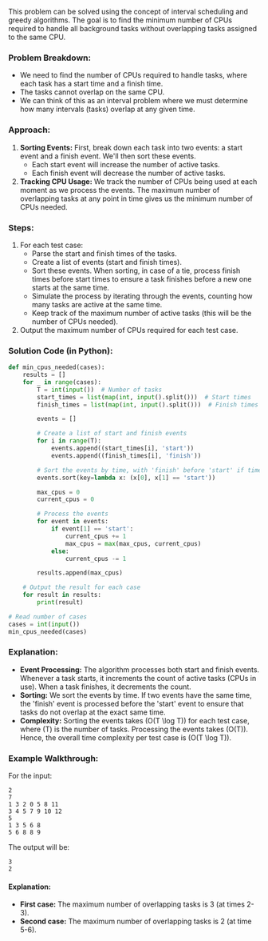 This problem can be solved using the concept of interval scheduling and greedy algorithms. The goal is to find the minimum number of CPUs required to handle all background tasks without overlapping tasks assigned to the same CPU.

### Problem Breakdown:

- We need to find the number of CPUs required to handle tasks, where each task has a start time and a finish time.
- The tasks cannot overlap on the same CPU.
- We can think of this as an interval problem where we must determine how many intervals (tasks) overlap at any given time.

### Approach:

1. **Sorting Events:** First, break down each task into two events: a start event and a finish event. We'll then sort these events.
   - Each start event will increase the number of active tasks.
   - Each finish event will decrease the number of active tasks.
2. **Tracking CPU Usage:** We track the number of CPUs being used at each moment as we process the events. The maximum number of overlapping tasks at any point in time gives us the minimum number of CPUs needed.

### Steps:

1. For each test case:
   - Parse the start and finish times of the tasks.
   - Create a list of events (start and finish times).
   - Sort these events. When sorting, in case of a tie, process finish times before start times to ensure a task finishes before a new one starts at the same time.
   - Simulate the process by iterating through the events, counting how many tasks are active at the same time.
   - Keep track of the maximum number of active tasks (this will be the number of CPUs needed).
2. Output the maximum number of CPUs required for each test case.

### Solution Code (in Python):

```python
def min_cpus_needed(cases):
    results = []
    for _ in range(cases):
        T = int(input())  # Number of tasks
        start_times = list(map(int, input().split()))  # Start times
        finish_times = list(map(int, input().split()))  # Finish times

        events = []

        # Create a list of start and finish events
        for i in range(T):
            events.append((start_times[i], 'start'))
            events.append((finish_times[i], 'finish'))

        # Sort the events by time, with 'finish' before 'start' if times are the same
        events.sort(key=lambda x: (x[0], x[1] == 'start'))

        max_cpus = 0
        current_cpus = 0

        # Process the events
        for event in events:
            if event[1] == 'start':
                current_cpus += 1
                max_cpus = max(max_cpus, current_cpus)
            else:
                current_cpus -= 1

        results.append(max_cpus)

    # Output the result for each case
    for result in results:
        print(result)

# Read number of cases
cases = int(input())
min_cpus_needed(cases)
```

### Explanation:

- **Event Processing:** The algorithm processes both start and finish events. Whenever a task starts, it increments the count of active tasks (CPUs in use). When a task finishes, it decrements the count.
- **Sorting:** We sort the events by time. If two events have the same time, the 'finish' event is processed before the 'start' event to ensure that tasks do not overlap at the exact same time.
- **Complexity:** Sorting the events takes \(O(T \log T)\) for each test case, where \(T\) is the number of tasks. Processing the events takes \(O(T)\). Hence, the overall time complexity per test case is \(O(T \log T)\).

### Example Walkthrough:

For the input:

```
2
7
1 3 2 0 5 8 11
3 4 5 7 9 10 12
5
1 3 5 6 8
5 6 8 8 9
```

The output will be:

```
3
2
```

#### Explanation:

- **First case:** The maximum number of overlapping tasks is 3 (at times 2-3).
- **Second case:** The maximum number of overlapping tasks is 2 (at time 5-6).
